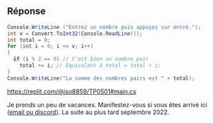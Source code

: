 
## Réponse 

```C#
Console.WriteLine ("Entrez un nombre puis appuyez sur entré.");
int v = Convert.ToInt32(Console.ReadLine());
int total = 0;
for (int i = 0; i <= v; i++)
{
  if (i % 2 == 0) // C'est bien un nombre pair
    total += i; // Equivalent à total = total + i;
}
Console.WriteLine("La somme des nombres pairs est " + total);
```

https://replit.com/@iso8859/TP0501#main.cs


Je prends un peu de vacances. Manifestez-vous si vous êtes arrivé ici ([email ou discord](../../Intro/04_Outils.md)). La suite au plus tard septembre 2022.
